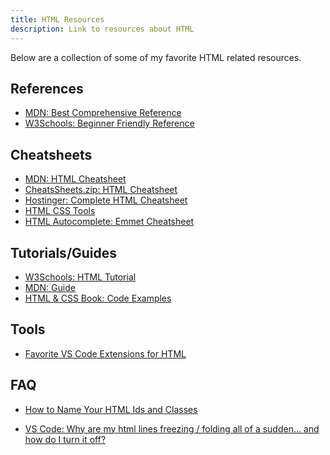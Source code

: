 ```yaml
---
title: HTML Resources
description: Link to resources about HTML
---
```


Below are a collection of some of my favorite HTML related resources.

## References

- <a href="https://developer.mozilla.org/en-US/docs/Web/HTML" target="_blank">MDN: Best Comprehensive Reference</a>
- <a href="https://www.w3schools.com/html/default.asp" target="_blank">W3Schools: Beginner Friendly Reference</a>

## Cheatsheets

- <a href="https://developer.mozilla.org/en-US/docs/Learn/HTML/Cheatsheet" target="_blank">MDN: HTML Cheatsheet</a>
- <a href="https://cheatsheets.zip/html.html" target="_blank">CheatsSheets.zip: HTML Cheatsheet</a>
- <a href="https://www3.cs.stonybrook.edu/~pramod.ganapathi/doc/CSE102/CSE102-CheatSheetHTML.pdf"  target="_blank">Hostinger: Complete HTML Cheatsheet</a>
- <a href="https://htmlcss.tools/" target="_blank">HTML CSS Tools</a>
- <a href="https://docs.emmet.io/cheat-sheet/" target="_blank">HTML Autocomplete: Emmet Cheatsheet</a>

## Tutorials/Guides

- <a href="https://www.w3schools.com/html/default.asp" target="_blank">W3Schools: HTML Tutorial</a>
- <a href="https://developer.mozilla.org/en-US/docs/Learn/HTML" target="_blank">MDN: Guide</a>
- <a href="https://htmlandcssbook.com/code-samples/" target="_blank">HTML & CSS Book: Code Examples</a>

## Tools
- [Favorite VS Code Extensions for HTML](../vscode/configuration#html)

## FAQ

- <a href="https://makersaid.com/how-to-name-html-ids-and-classes/" target="_blank">
  How to Name Your HTML Ids and Classes
  </a>

- <a href="https://www.reddit.com/r/vscode/comments/1arro55/why_are_my_html_lines_freezing_folding_all_of_a" target="_blank"> VS Code: Why are my html lines freezing / folding all of a sudden... and how do I turn it off?
  </a>
